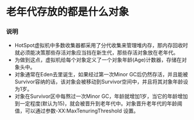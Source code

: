 # 老年代存放的都是什么对象
### 说明

- HotSpot虚拟机中多数收集器都采用了分代收集来管理堆内存，那内存回收时就必须能决策那些存活对象应当挡在新生代，那些存活对象放在老年代。
- 为做到这点，虚拟机给每个对象定义了一个对象年龄(Age)计数器，存储在对象头中。
- 对象通常在Eden去里诞生，如果经过第一次Minor GC后仍然存活，并且能被Survivor容纳的话，该对象会被移动到Survivor空间中，并且将其对象年龄设为1岁。
- 对象在Survivor区中每熬过一次Minor GC，年龄就增加1岁，当它的年龄增加到一定程度(默认为15)，就会被晋升到老年代中。对象晋升老年代的年龄阈值，可以通过参数-XX:MaxTenuringThreshold
设置。
